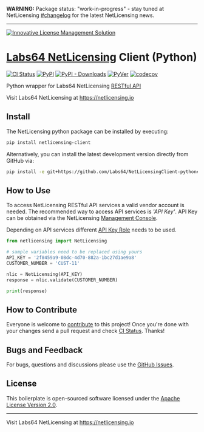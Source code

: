 **WARNING:** Package status: "work-in-progress" - stay tuned at NetLicensing [#changelog](https://netlicensing.io/wiki/changelog) for the latest NetLicensing news.

---

<a href="https://netlicensing.io"><img src="https://netlicensing.io/img/netlicensing-stage-twitter.jpg" alt="Innovative License Management Solution"></a>

# [Labs64 NetLicensing](https://netlicensing.io) Client (Python)

[![CI Status](https://github.com/Labs64/NetLicensingClient-python/workflows/Python%20Client%20CI/badge.svg)](https://github.com/Labs64/NetLicensingClient-python/actions?query=workflow%3A%22Python+Client+CI%22)
[![PyPI](https://img.shields.io/pypi/v/netlicensing-client.svg)](https://pypi.org/project/netlicensing-client/)
[![PyPI - Downloads](https://img.shields.io/pypi/dm/netlicensing-client)](https://pypistats.org/packages/netlicensing-client)
[![PyVer](https://img.shields.io/pypi/pyversions/netlicensing-client.svg)](https://pypi.org/project/netlicensing-client)
[![codecov](https://codecov.io/gh/Labs64/NetLicensingClient-python/branch/master/graph/badge.svg)](https://codecov.io/gh/Labs64/NetLicensingClient-python)


Python wrapper for Labs64 NetLicensing [RESTful API](http://l64.cc/nl10)

Visit Labs64 NetLicensing at https://netlicensing.io

## Install

The NetLicensing python package can be installed by executing:

```bash
pip install netlicensing-client
```

Alternatively, you can install the latest development version directly from GitHub via:

```bash
pip install -e git+https://github.com/Labs64/NetLicensingClient-python#egg=netlicensing
```

## How to Use

To access NetLicensing RESTful API services a valid vendor account is needed.
The recommended way to access API services is *'API Key'*.
API Key can be obtained via the NetLicensing [Management Console](https://ui.netlicensing.io/#/settings).

Depending on API services different [API Key Role](https://netlicensing.io/wiki/security#api-key-identification) needs to be used.

```python
from netlicensing import NetLicensing

# sample variables need to be replaced using yours
API_KEY = '2f8459a9-08dc-4d70-882a-1bc27d1ae9a8'
CUSTOMER_NUMBER = 'CUST-11'

nlic = NetLicensing(API_KEY)
response = nlic.validate(CUSTOMER_NUMBER)

print(response)
```

## How to Contribute

Everyone is welcome to [contribute](CONTRIBUTING.md) to this project!
Once you're done with your changes send a pull request and check [CI Status](https://github.com/Labs64/NetLicensingClient-python/actions).
Thanks!

## Bugs and Feedback

For bugs, questions and discussions please use the [GitHub Issues](https://github.com/Labs64/NetLicensingClient-python/issues).

## License

This boilerplate is open-sourced software licensed under the [Apache License Version 2.0](LICENSE).

---

Visit Labs64 NetLicensing at https://netlicensing.io
